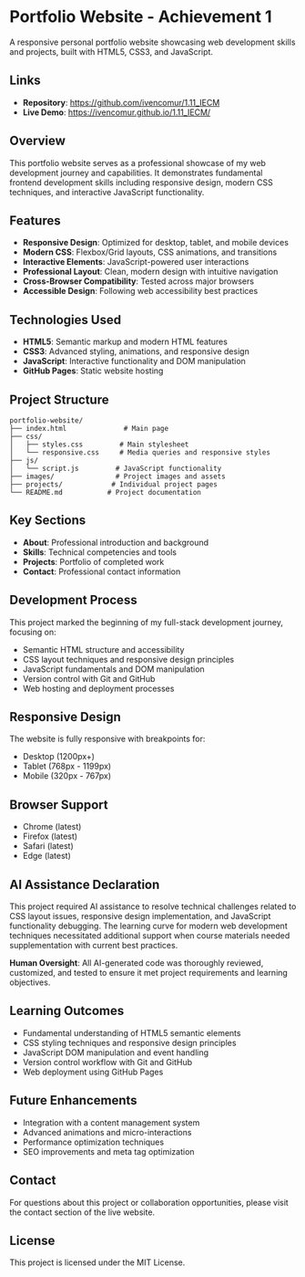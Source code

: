 # Portfolio Website - Achievement 1

A responsive personal portfolio website showcasing web development skills and projects, built with HTML5, CSS3, and JavaScript.

## Links

- **Repository**: https://github.com/ivencomur/1.11_IECM
- **Live Demo**: https://ivencomur.github.io/1.11_IECM/

## Overview

This portfolio website serves as a professional showcase of my web development journey and capabilities. It demonstrates fundamental frontend development skills including responsive design, modern CSS techniques, and interactive JavaScript functionality.

## Features

- **Responsive Design**: Optimized for desktop, tablet, and mobile devices
- **Modern CSS**: Flexbox/Grid layouts, CSS animations, and transitions
- **Interactive Elements**: JavaScript-powered user interactions
- **Professional Layout**: Clean, modern design with intuitive navigation
- **Cross-Browser Compatibility**: Tested across major browsers
- **Accessible Design**: Following web accessibility best practices

## Technologies Used

- **HTML5**: Semantic markup and modern HTML features
- **CSS3**: Advanced styling, animations, and responsive design
- **JavaScript**: Interactive functionality and DOM manipulation
- **GitHub Pages**: Static website hosting

## Project Structure

```
portfolio-website/
├── index.html              # Main page
├── css/
│   ├── styles.css         # Main stylesheet
│   └── responsive.css     # Media queries and responsive styles
├── js/
│   └── script.js         # JavaScript functionality
├── images/               # Project images and assets
├── projects/            # Individual project pages
└── README.md           # Project documentation
```

## Key Sections

- **About**: Professional introduction and background
- **Skills**: Technical competencies and tools
- **Projects**: Portfolio of completed work
- **Contact**: Professional contact information

## Development Process

This project marked the beginning of my full-stack development journey, focusing on:
- Semantic HTML structure and accessibility
- CSS layout techniques and responsive design principles
- JavaScript fundamentals and DOM manipulation
- Version control with Git and GitHub
- Web hosting and deployment processes

## Responsive Design

The website is fully responsive with breakpoints for:
- Desktop (1200px+)
- Tablet (768px - 1199px)
- Mobile (320px - 767px)

## Browser Support

- Chrome (latest)
- Firefox (latest)
- Safari (latest)
- Edge (latest)

## AI Assistance Declaration

This project required AI assistance to resolve technical challenges related to CSS layout issues, responsive design implementation, and JavaScript functionality debugging. The learning curve for modern web development techniques necessitated additional support when course materials needed supplementation with current best practices.

**Human Oversight**: All AI-generated code was thoroughly reviewed, customized, and tested to ensure it met project requirements and learning objectives.

## Learning Outcomes

- Fundamental understanding of HTML5 semantic elements
- CSS styling techniques and responsive design principles
- JavaScript DOM manipulation and event handling
- Version control workflow with Git and GitHub
- Web deployment using GitHub Pages

## Future Enhancements

- Integration with a content management system
- Advanced animations and micro-interactions
- Performance optimization techniques
- SEO improvements and meta tag optimization

## Contact

For questions about this project or collaboration opportunities, please visit the contact section of the live website.

## License

This project is licensed under the MIT License.
